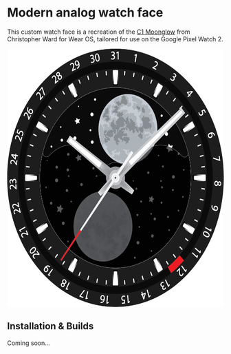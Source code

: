 # Modern analog watch face

This custom watch face is a recreation of the [C1 Moonglow](https://www.christopherward.com/dress-watches/c1-moonglow/C01-40AMP2-S00K0-VK.html) from Christopher Ward for Wear OS, tailored for use on the Google Pixel Watch 2.

<p align="center" dir="auto"><img src="/screenshots/full_watch_face.png?raw=true" alt="full watch face" width="600" height="600"></p>

## Installation & Builds

Coming soon...
